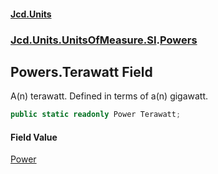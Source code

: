 #### [Jcd.Units](index.md 'index')
### [Jcd.Units.UnitsOfMeasure.SI](Jcd.Units.UnitsOfMeasure.SI.md 'Jcd.Units.UnitsOfMeasure.SI').[Powers](Powers.md 'Jcd.Units.UnitsOfMeasure.SI.Powers')

## Powers.Terawatt Field

A(n) terawatt. Defined in terms of a(n) gigawatt.

```csharp
public static readonly Power Terawatt;
```

#### Field Value
[Power](Power.md 'Jcd.Units.UnitTypes.Power')